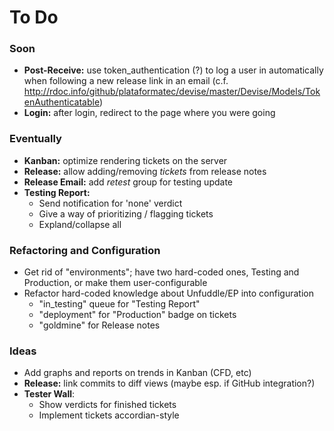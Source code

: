# To Do

### Soon

 - **Post-Receive:** use token_authentication (?) to log a user in automatically when following a new release link in an email (c.f. http://rdoc.info/github/plataformatec/devise/master/Devise/Models/TokenAuthenticatable)
 - **Login:** after login, redirect to the page where you were going

### Eventually

 - **Kanban:** optimize rendering tickets on the server
 - **Release:** allow adding/removing _tickets_ from release notes
 - **Release Email:** add _retest_ group for testing update
 - **Testing Report:**
   - Send notification for 'none' verdict
   - Give a way of prioritizing / flagging tickets
   - Expland/collapse all

### Refactoring and Configuration

 - Get rid of "environments"; have two hard-coded ones, Testing and Production, or make them user-configurable
 - Refactor hard-coded knowledge about Unfuddle/EP into configuration
   - "in_testing" queue for "Testing Report"
   - "deployment" for "Production" badge on tickets
   - "goldmine" for Release notes

### Ideas

 - Add graphs and reports on trends in Kanban (CFD, etc)
 - **Release:** link commits to diff views (maybe esp. if GitHub integration?)
 - **Tester Wall**:
   - Show verdicts for finished tickets
   - Implement tickets accordian-style

